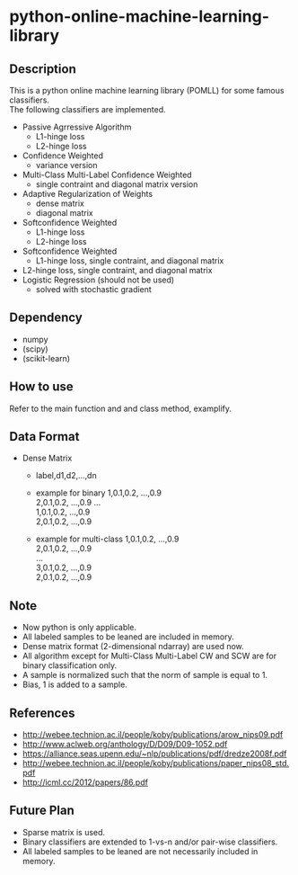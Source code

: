 # python-online-machine-learning-library

## Description

This is a python online machine learning library (POMLL) for some famous classifiers.  
The following classifiers are implemented.

* Passive Agrressive Algorithm  
    * L1-hinge loss  
    * L2-hinge loss  
* Confidence Weighted  
    * variance version  
* Multi-Class Multi-Label Confidence Weighted   
    * single contraint and diagonal matrix version  
* Adaptive Regularization of Weights  
    * dense matrix  
    * diagonal matrix  
* Softconfidence Weighted  
    * L1-hinge loss  
    * L2-hinge loss  
* Softconfidence Weighted  
    * L1-hinge loss, single contraint, and diagonal matrix  
* L2-hinge loss, single contraint, and diagonal matrix  
* Logistic Regression (should not be used)  
    * solved with stochastic gradient  

## Dependency
* numpy
* (scipy)
* (scikit-learn)

## How to use
Refer to the main function and and class method, examplify.

## Data Format
* Dense Matrix  
    * label,d1,d2,...,dn
    * example for binary
        1,0.1,0.2, ...,0.9  
        2,0.1,0.2, ...,0.9
        ...  
        1,0.1,0.2, ...,0.9  
        2,0.1,0.2, ...,0.9

    * example for multi-class
        1,0.1,0.2, ...,0.9  
        2,0.1,0.2, ...,0.9  
        ...  
        3,0.1,0.2, ...,0.9  
        2,0.1,0.2, ...,0.9  

## Note
* Now python is only applicable.
* All labeled samples to be leaned are included in memory.
* Dense matrix format (2-dimensional ndarray) are used now.
* All algorithm except for Multi-Class Multi-Label CW and SCW are for binary classification only.
* A sample is normalized such that the norm of sample is equal to 1.
* Bias, 1 is added to a sample.

## References
* http://webee.technion.ac.il/people/koby/publications/arow_nips09.pdf
* http://www.aclweb.org/anthology/D/D09/D09-1052.pdf
* https://alliance.seas.upenn.edu/~nlp/publications/pdf/dredze2008f.pdf
* http://webee.technion.ac.il/people/koby/publications/paper_nips08_std.pdf
* http://icml.cc/2012/papers/86.pdf

## Future Plan
* Sparse matrix is used.
* Binary classifiers are extended to 1-vs-n and/or pair-wise classifiers.
* All labeled samples to be leaned are not necessarily included in memory.

